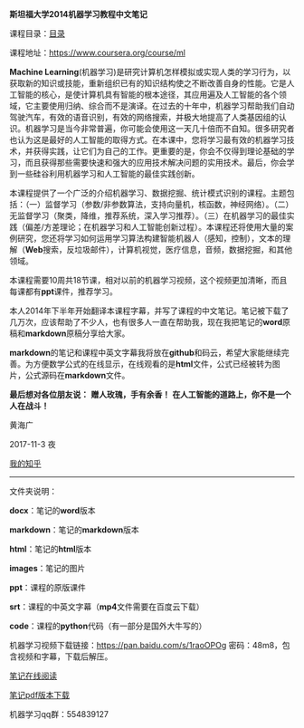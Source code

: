 **斯坦福大学2014机器学习教程中文笔记**

课程目录：[目录](index.html)

课程地址：<https://www.coursera.org/course/ml>

**Machine Learning**(机器学习)是研究计算机怎样模拟或实现人类的学习行为，以获取新的知识或技能，重新组织已有的知识结构使之不断改善自身的性能。它是人工智能的核心，是使计算机具有智能的根本途径，其应用遍及人工智能的各个领域，它主要使用归纳、综合而不是演译。在过去的十年中，机器学习帮助我们自动驾驶汽车，有效的语音识别，有效的网络搜索，并极大地提高了人类基因组的认识。机器学习是当今非常普遍，你可能会使用这一天几十倍而不自知。很多研究者也认为这是最好的人工智能的取得方式。在本课中，您将学习最有效的机器学习技术，并获得实践，让它们为自己的工作。更重要的是，你会不仅得到理论基础的学习，而且获得那些需要快速和强大的应用技术解决问题的实用技术。最后，你会学到一些硅谷利用机器学习和人工智能的最佳实践创新。

本课程提供了一个广泛的介绍机器学习、数据挖掘、统计模式识别的课程。主题包括：（一）监督学习（参数/非参数算法，支持向量机，核函数，神经网络）。（二）无监督学习（聚类，降维，推荐系统，深入学习推荐）。（三）在机器学习的最佳实践（偏差/方差理论；在机器学习和人工智能创新过程）。本课程还将使用大量的案例研究，您还将学习如何运用学习算法构建智能机器人（感知，控制），文本的理解（**Web**搜索，反垃圾邮件），计算机视觉，医疗信息，音频，数据挖掘，和其他领域。

本课程需要10周共18节课，相对以前的机器学习视频，这个视频更加清晰，而且每课都有**ppt**课件，推荐学习。

本人2014年下半年开始翻译本课程字幕，并写了课程的中文笔记。笔记被下载了几万次，应该帮助了不少人，也有很多人一直在帮助我，现在我把笔记的**word**原稿和**markdown**原稿分享给大家。

**markdown**的笔记和课程中英文字幕我将放在**github**和码云，希望大家能继续完善。为方便数学公式的在线显示，在线观看的是**html**文件，公式已经被转为图片，公式源码在**markdown**文件。

**最后想对各位朋友说：**
**赠人玫瑰，手有余香！**
**在人工智能的道路上，你不是一个人在战斗！**

黄海广

2017-11-3 夜

[我的知乎](https://www.zhihu.com/people/fengdu78/activities)

-----------------------

文件夹说明：

**docx**：笔记的**word**版本

**markdown**：笔记的**markdown**版本

**html**：笔记的**html**版本

**images**：笔记的图片

**ppt**：课程的原版课件

**srt**：课程的中英文字幕（**mp4**文件需要在百度云下载）

**code**：课程的**python**代码（有一部分是国外大牛写的）

机器学习视频下载链接：https://pan.baidu.com/s/1raoOPOg 密码：48m8，包含视频和字幕，下载后解压。

[笔记在线阅读](http://www.ai-start.com/ml2014)

[笔记pdf版本下载](http://fengdu78.gitee.io/coursera-ml-andrewng-notes/%E6%9C%BA%E5%99%A8%E5%AD%A6%E4%B9%A0%E4%B8%AA%E4%BA%BA%E7%AC%94%E8%AE%B0%E5%AE%8C%E6%95%B4%E7%89%88v5.pdf)

机器学习qq群：554839127

